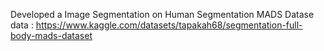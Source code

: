 Developed a Image Segmentation on Human Segmentation MADS Datase
data : https://www.kaggle.com/datasets/tapakah68/segmentation-full-body-mads-dataset
